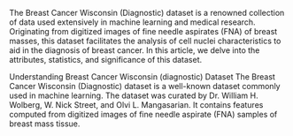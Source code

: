 The Breast Cancer Wisconsin (Diagnostic) dataset is a renowned collection of data used extensively in machine learning and medical research. Originating from digitized images of fine needle aspirates (FNA) of breast masses, this dataset facilitates the analysis of cell nuclei characteristics to aid in the diagnosis of breast cancer. In this article, we delve into the attributes, statistics, and significance of this dataset.

Understanding Breast Cancer Wisconsin (diagnostic) Dataset
The Breast Cancer Wisconsin (Diagnostic) dataset is a well-known dataset commonly used in machine learning. The dataset was curated by Dr. William H. Wolberg, W. Nick Street, and Olvi L. Mangasarian. It contains features computed from digitized images of fine needle aspirate (FNA) samples of breast mass tissue.
